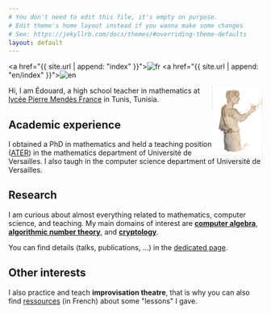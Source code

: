 ```yaml
---
# You don't need to edit this file, it's empty on purpose.
# Edit theme's home layout instead if you wanna make some changes
# See: https://jekyllrb.com/docs/themes/#overriding-theme-defaults
layout: default
---
```


<a href="{{ site.url | append: "index" }}"><img src="/fr32.png" alt="fr"></a>
<a href="{{ site.url | append: "en/index" }}"><img src="/uk32.png" alt="en"></a>

<img align="right" src="/dessin-lena-mod.jpg" alt="What I look like" width="100px">

Hi, I am Édouard, a high school teacher in mathematics at [lycée Pierre Mendès France](https://www.ert.tn/pmf/) in Tunis, Tunisia.

## Academic experience

I obtained a PhD in mathematics and held a teaching position ([ATER](https://en.wikipedia.org/wiki/Attach%C3%A9_Temporaire_d%27Enseignement_et_de_Recherche)) 
in the mathematics department of Université de Versailles. I also taugh in the
computer science department of Université de Versailles.

## Research

I am curious about almost everything related to mathematics,
computer science, and teaching. My main domains of interest are [**computer
algebra**](https://en.wikipedia.org/wiki/Computer_algebra), [**algorithmic number theory**](https://en.wikipedia.org/wiki/Computational_number_theory), and [**cryptology**](https://en.wikipedia.org/wiki/Cryptography).

You can find details (talks, publications, ...) in the [dedicated
page](research).

## Other interests

I also practice and teach **improvisation theatre**, that is why you can also
find [ressources](/impro) (in French) about some "lessons" I gave.
